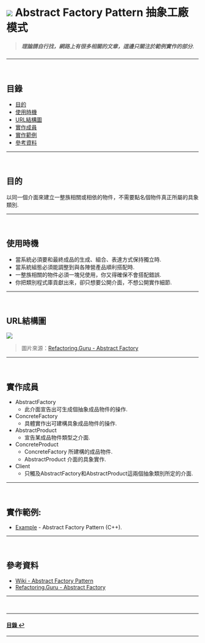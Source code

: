 # ![](https://drive.google.com/uc?id=10INx5_pkhMcYRdx_OO4rXNXxcsvPtBYq) Abstract Factory Pattern 抽象工廠模式 
> ##### 理論請自行找，網路上有很多相關的文章，這邊只關注於範例實作的部分.

---
<br>

<!--ts-->
## 目錄
* [目的](#目的)
* [使用時機](#使用時機)
* [URL結構圖](#url結構圖)
* [實作成員](#實作成員)
* [實作範例](#實作範例)
* [參考資料](#參考資料)
<!--te-->

---
<br>

## 目的
以同一個介面來建立一整族相關或相依的物件，不需要點名個物件真正所屬的具象類別.

---
<br>

## 使用時機
* 當系統必須要和最終成品的生成、組合、表達方式保持獨立時.
* 當系統組態必須能調整到與各陣營產品順利搭配時.
* 一整族相關的物件必須一塊兒使用，你又得確保不會搭配錯誤.
* 你把類別程式庫貢獻出來，卻只想要公開介面，不想公開實作細節.

---
<br>

## URL結構圖
![](https://drive.google.com/uc?id=18E5zBikOZxx60j-krhzVz0-7Y2gSbj-R)
> 圖片來源：[Refactoring.Guru - Abstract Factory](https://refactoring.guru/design-patterns/abstract-factory)

---
<br>

## 實作成員
* AbstractFactory
  * 此介面宣告出可生成個抽象成品物件的操作.
* ConcreteFactory
  * 具體實作出可建構具象成品物件的操作.
* AbstractProduct
  * 宣告某成品物件類型之介面.
* ConcreteProduct
  - ConcreteFactory 所建構的成品物件.
  - AbstractProduct 介面的具象實作.
* Client
  * 只觸及AbstractFactory和AbstractProduct這兩個抽象類別所定的介面.

---
<br>

## 實作範例:
- [Example](https://github.com/RC-Dev-Tech/design-pattern-abstract-factory/blob/main/C%2B%2B/main.cpp) - Abstract Factory Pattern (C++).

---
<br>

## 參考資料
* [Wiki - Abstract Factory Pattern](https://en.wikipedia.org/wiki/Abstract_factory_pattern) <br>
* [Refactoring.Guru - Abstract Factory](https://refactoring.guru/design-patterns/abstract-factory) <br>

---
<br>

---
<!--ts-->
#### [目錄 ↩](#目錄)
<!--te-->
---
